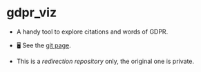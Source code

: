 # gdpr_viz

- A handy tool to explore citations and words of GDPR.

- 🖥️ See the [git page](https://francescodicursi.github.io/gdpr-visualizer/).

- This is a *redirection repository* only, the original one is private.
